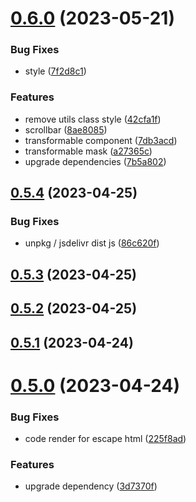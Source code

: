 # [0.6.0](https://github.com/qq15725/veno-ui/compare/v0.5.4...v0.6.0) (2023-05-21)


### Bug Fixes

* style ([7f2d8c1](https://github.com/qq15725/veno-ui/commit/7f2d8c1b77c534dd4120920312b42fd33ee31cc8))


### Features

* remove utils class style ([42cfa1f](https://github.com/qq15725/veno-ui/commit/42cfa1fed31f6ca74f97d766e3969e32563d719b))
* scrollbar ([8ae8085](https://github.com/qq15725/veno-ui/commit/8ae808560945e48a70afe3df18763030bdeb3f5d))
* transformable component ([7db3acd](https://github.com/qq15725/veno-ui/commit/7db3acdae636fa97e34cd543f2dd075f845804e3))
* transformable mask ([a27365c](https://github.com/qq15725/veno-ui/commit/a27365cbb6d2e7916a7454000493ca4deb2a7677))
* upgrade dependencies ([7b5a802](https://github.com/qq15725/veno-ui/commit/7b5a802c723bd1ad9df7dcb98d08d0ebdf8c921f))



## [0.5.4](https://github.com/qq15725/veno-ui/compare/v0.5.3...v0.5.4) (2023-04-25)


### Bug Fixes

* unpkg / jsdelivr dist js ([86c620f](https://github.com/qq15725/veno-ui/commit/86c620ff4b6c66d4af73e495c5b1f80857c2f5c3))



## [0.5.3](https://github.com/qq15725/veno-ui/compare/v0.5.2...v0.5.3) (2023-04-25)



## [0.5.2](https://github.com/qq15725/veno-ui/compare/v0.5.1...v0.5.2) (2023-04-25)



## [0.5.1](https://github.com/qq15725/veno-ui/compare/v0.5.0...v0.5.1) (2023-04-24)



# [0.5.0](https://github.com/qq15725/veno-ui/compare/v0.4.24...v0.5.0) (2023-04-24)


### Bug Fixes

* code render for escape html ([225f8ad](https://github.com/qq15725/veno-ui/commit/225f8ad3fb2bc08e64fccf76342b0b3c94951cf8))


### Features

* upgrade dependency ([3d7370f](https://github.com/qq15725/veno-ui/commit/3d7370f8b7aeba316acc8306207066d2a06f57c3))



